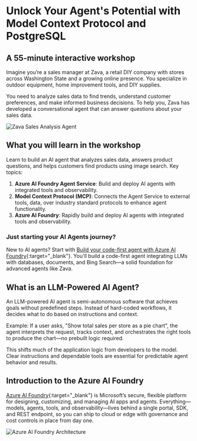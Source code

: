 # Unlock Your Agent's Potential with Model Context Protocol and PostgreSQL

## A 55-minute interactive workshop

Imagine you’re a sales manager at Zava, a retail DIY company with stores across Washington State and a growing online presence. You specialize in outdoor equipment, home improvement tools, and DIY supplies.

You need to analyze sales data to find trends, understand customer preferences, and make informed business decisions. To help you, Zava has developed a conversational agent that can answer questions about your sales data.

![Zava Sales Analysis Agent](media/persona.png)

## What you will learn in the workshop

Learn to build an AI agent that analyzes sales data, answers product questions, and helps customers find products using image search. Key topics:

1. **Azure AI Foundry Agent Service**: Build and deploy AI agents with integrated tools and observability.  
2. **Model Context Protocol (MCP)**: Connects the Agent Service to external tools, data, over industry standard protocols to enhance agent functionality.  
3. **Azure AI Foundry**: Rapidly build and deploy AI agents with integrated tools and observability.

### Just starting your AI Agents journey?

New to AI agents? Start with [Build your code-first agent with Azure AI Foundry](https://aka.ms/aitour/WRK552){:target="_blank"}. You'll build a code-first agent integrating LLMs with databases, documents, and Bing Search—a solid foundation for advanced agents like Zava.

## What is an LLM-Powered AI Agent?

An LLM-powered AI agent is semi-autonomous software that achieves goals without predefined steps. Instead of hard-coded workflows, it decides what to do based on instructions and context.

Example: If a user asks, "Show total sales per store as a pie chart", the agent interprets the request, tracks context, and orchestrates the right tools to produce the chart—no prebuilt logic required.

This shifts much of the application logic from developers to the model. Clear instructions and dependable tools are essential for predictable agent behavior and results.

## Introduction to the Azure AI Foundry

[Azure AI Foundry](https://azure.microsoft.com/products/ai-foundry/){:target="_blank"} is Microsoft’s secure, flexible platform for designing, customizing, and managing AI apps and agents. Everything—models, agents, tools, and observability—lives behind a single portal, SDK, and REST endpoint, so you can ship to cloud or edge with governance and cost controls in place from day one.

![Azure AI Foundry Architecture](media/azure-ai-foundry.png)
